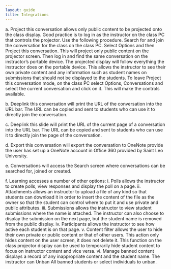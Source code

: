 ```yaml
---
layout: guide
title: Integrations
---
```


a.	Project this conversation allows only public content to be projected onto the class display. 
Good practice is to log in as the instructor on the class PC that controls the projector. 
Use the following procedure. Search for and join the conversation for the class on the class PC. 
Select Options and then Project this conversation. This will project only public content on the projector screen. 
Then log in and find the same conversation on the instructor’s portable device. 
The projected display will follow everything the instructor does on the portable device. 
This allows the instructor to see their own private content and any information such as student names on submissions 
that should not be displayed to the students. To leave Project this conversation mode, on the class PC select Options, 
Conversations and select the current conversation and click on it. This will make the controls available.

b.	Deeplink this conversation will print the URL of the conversation into the URL bar. 
The URL can be copied and sent to students who can use it to directly join the conversation.

c.	Deeplink this slide will print the URL of the current page of a conversation into the URL bar. 
The URL can be copied and sent to students who can use it to directly join the page of the conversation.

d.	Export this conversation will export the conversation to OneNote provide the user has set up a OneNote account in 
Office 360 provided by Saint Leo University.

e.	Conversations will access the Search screen where conversations can be searched for, joined or created.

f.	Learning accesses a number of other options:
i.	Polls allows the instructor to create polls, view responses and display the poll on a page.
ii.	Attachments allows an instructor to upload a file of any kind so that students can download it in order to insert the content of the file as the owner so that the student can control where to put it and use private and public attributes.
iii.	Submissions allows the instructor to view student submissions where the name is attached. The instructor can also choose to display the submission on the next page, but the student name is removed from the public display.
iv.	Participants allows the instructor to see how active each student is on that page.
v.	Content filter allows the user to hide their own private or public content or that of other users. This action only hides content on the user screen, it does not delete it. This function on the class projector display can be used to temporarily hide student content to focus on instructor content and vice versa.
vi.	Manage banned content displays a record of any inappropriate content and the student name. The instructor can Unban All banned students or select individuals to unban.

